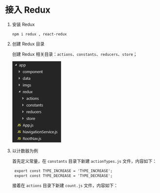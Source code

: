 # 接入 Redux

1. 安装 Redux

   ```
   npm i redux , react-redux
   ```

2. 创建 Redux 目录

   创建 Redux 相关目录：`actions`、`constants`、`reducers`、`store`；

   ![redux_folder_structure][redux_folder_structure]

3. 以计数器为例

   首先定义常量，在 `constants` 目录下新建 `actionTypes.js` 文件，内容如下：

   ```
    export const TYPE_INCREASE = 'TYPE_INCREASE';
    export const TYPE_DECREASE = 'TYPE_DECREASE';
   ```

   接着在 `actions` 目录下新建 `count.js` 文件，内容如下：

[redux_folder_structure]: ../imgs/redux_folder_structure.png

